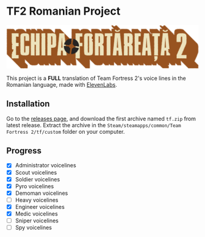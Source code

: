 # TF2 Romanian Project

![TF2 Romanian Project](./logo/logo.png)

This project is a **FULL** translation of Team Fortress 2's voice lines in the Romanian language, made with [ElevenLabs](https://elevenlabs.io/).

## Installation

Go to the [releases page](https://github.com/v4n00/tf2-romanian-project/releases), and download the first archive named `tf.zip` from latest release. Extract the archive in the `Steam/steamapps/common/Team Fortress 2/tf/custom` folder on your computer.

## Progress

- [x] Administrator voicelines
- [x] Scout voicelines
- [x] Soldier voicelines
- [x] Pyro voicelines
- [x] Demoman voicelines
- [ ] Heavy voicelines
- [x] Engineer voicelines
- [x] Medic voicelines
- [ ] Sniper voicelines
- [ ] Spy voicelines
